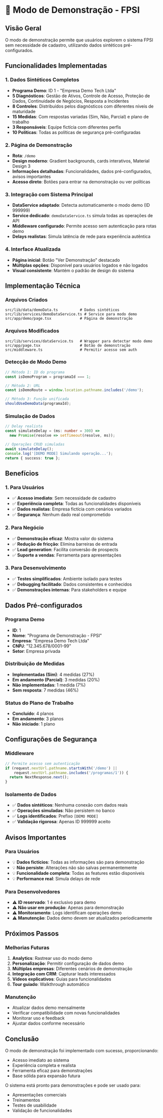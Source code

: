 # 🚀 Modo de Demonstração - FPSI

## Visão Geral
O modo de demonstração permite que usuários explorem o sistema FPSI sem necessidade de cadastro, utilizando dados sintéticos pré-configurados.

## Funcionalidades Implementadas

### 1. Dados Sintéticos Completos
- **Programa Demo**: ID 1 - "Empresa Demo Tech Ltda"
- **5 Diagnósticos**: Gestão de Ativos, Controle de Acesso, Proteção de Dados, Continuidade de Negócios, Resposta a Incidentes
- **8 Controles**: Distribuídos pelos diagnósticos com diferentes níveis de maturidade
- **15 Medidas**: Com respostas variadas (Sim, Não, Parcial) e plano de trabalho
- **3 Responsáveis**: Equipe fictícia com diferentes perfis
- **10 Políticas**: Todas as políticas de segurança pré-configuradas

### 2. Página de Demonstração
- **Rota**: `/demo`
- **Design moderno**: Gradient backgrounds, cards interativos, Material Design 3
- **Informações detalhadas**: Funcionalidades, dados pré-configurados, avisos importantes
- **Acesso direto**: Botões para entrar na demonstração ou ver políticas

### 3. Integração com Sistema Principal
- **DataService adaptado**: Detecta automaticamente o modo demo (ID 999999)
- **Service dedicado**: `demoDataService.ts` simula todas as operações de API
- **Middleware configurado**: Permite acesso sem autenticação para rotas demo
- **Delays realistas**: Simula latência de rede para experiência autêntica

### 4. Interface Atualizada
- **Página inicial**: Botão "Ver Demonstração" destacado
- **Múltiplas opções**: Disponível para usuários logados e não logados
- **Visual consistente**: Mantém o padrão de design do sistema

## Implementação Técnica

### Arquivos Criados
```
src/lib/data/demoData.ts          # Dados sintéticos
src/lib/services/demoDataService.ts # Service para modo demo
src/app/demo/page.tsx             # Página de demonstração
```

### Arquivos Modificados
```
src/lib/services/dataService.ts   # Wrapper para detectar modo demo
src/app/page.tsx                  # Botão de demonstração
src/middleware.ts                 # Permitir acesso sem auth
```

### Detecção de Modo Demo
```typescript
// Método 1: ID do programa
const isDemoProgram = programaId === 1;

// Método 2: URL
const isDemoRoute = window.location.pathname.includes('/demo');

// Método 3: Função unificada
shouldUseDemoData(programaId);
```

### Simulação de Dados
```typescript
// Delay realista
const simulateDelay = (ms: number = 300) => 
  new Promise(resolve => setTimeout(resolve, ms));

// Operações CRUD simuladas
await simulateDelay();
console.log('[DEMO MODE] Simulando operação...');
return { success: true };
```

## Benefícios

### 1. Para Usuários
- ✅ **Acesso imediato**: Sem necessidade de cadastro
- ✅ **Experiência completa**: Todas as funcionalidades disponíveis
- ✅ **Dados realistas**: Empresa fictícia com cenários variados
- ✅ **Segurança**: Nenhum dado real comprometido

### 2. Para Negócio
- ✅ **Demonstração eficaz**: Mostra valor do sistema
- ✅ **Redução de fricção**: Elimina barreiras de entrada
- ✅ **Lead generation**: Facilita conversão de prospects
- ✅ **Suporte a vendas**: Ferramenta para apresentações

### 3. Para Desenvolvimento
- ✅ **Testes simplificados**: Ambiente isolado para testes
- ✅ **Debugging facilitado**: Dados consistentes e conhecidos
- ✅ **Demonstrações internas**: Para stakeholders e equipe

## Dados Pré-configurados

### Programa Demo
- **ID**: 1
- **Nome**: "Programa de Demonstração - FPSI"
- **Empresa**: "Empresa Demo Tech Ltda"
- **CNPJ**: "12.345.678/0001-99"
- **Setor**: Empresa privada

### Distribuição de Medidas
- **Implementadas (Sim)**: 4 medidas (27%)
- **Em andamento (Parcial)**: 3 medidas (20%)
- **Não implementadas**: 1 medida (7%)
- **Sem resposta**: 7 medidas (46%)

### Status do Plano de Trabalho
- **Concluído**: 4 planos
- **Em andamento**: 3 planos
- **Não iniciado**: 1 plano

## Configurações de Segurança

### Middleware
```typescript
// Permite acesso sem autenticação
if (request.nextUrl.pathname.startsWith('/demo') || 
    request.nextUrl.pathname.includes('/programas/1')) {
  return NextResponse.next();
}
```

### Isolamento de Dados
- ✅ **Dados sintéticos**: Nenhuma conexão com dados reais
- ✅ **Operações simuladas**: Não persistem no banco
- ✅ **Logs identificados**: Prefixo `[DEMO MODE]`
- ✅ **Validação rigorosa**: Apenas ID 999999 aceito

## Avisos Importantes

### Para Usuários
- 💡 **Dados fictícios**: Todas as informações são para demonstração
- 💡 **Não persiste**: Alterações não são salvas permanentemente
- 💡 **Funcionalidade completa**: Todas as features estão disponíveis
- 💡 **Performance real**: Simula delays de rede

### Para Desenvolvedores
- ⚠️ **ID reservado**: 1 é exclusivo para demo
- ⚠️ **Não usar em produção**: Apenas para demonstração
- ⚠️ **Monitoramento**: Logs identificam operações demo
- ⚠️ **Manutenção**: Dados demo devem ser atualizados periodicamente

## Próximos Passos

### Melhorias Futuras
1. **Analytics**: Rastrear uso do modo demo
2. **Personalização**: Permitir configuração de dados demo
3. **Múltiplas empresas**: Diferentes cenários de demonstração
4. **Integração com CRM**: Capturar leads interessados
5. **Vídeos explicativos**: Guias para funcionalidades
6. **Tour guiado**: Walkthrough automático

### Manutenção
- Atualizar dados demo mensalmente
- Verificar compatibilidade com novas funcionalidades
- Monitorar uso e feedback
- Ajustar dados conforme necessário

## Conclusão

O modo de demonstração foi implementado com sucesso, proporcionando:
- Acesso imediato ao sistema
- Experiência completa e realista
- Ferramenta eficaz para demonstrações
- Base sólida para expansão futura

O sistema está pronto para demonstrações e pode ser usado para:
- Apresentações comerciais
- Treinamentos
- Testes de usabilidade
- Validação de funcionalidades